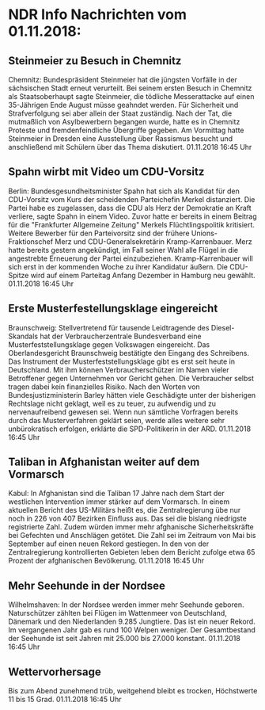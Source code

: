 # NDR Info Nachrichten vom 01.11.2018:


## Steinmeier zu Besuch in Chemnitz
Chemnitz:	Bundespräsident Steinmeier hat die jüngsten Vorfälle in der sächsischen Stadt erneut verurteilt. Bei seinem ersten Besuch in Chemnitz als Staatsoberhaupt sagte Steinmeier, die tödliche Messerattacke auf einen 35-Jährigen Ende August müsse geahndet werden. Für Sicherheit und Strafverfolgung sei aber allein der Staat zuständig. Nach der Tat, die mutmaßlich von Asylbewerbern begangen wurde, hatte es in Chemnitz Proteste und fremdenfeindliche Übergriffe gegeben. Am Vormittag hatte Steinmeier in Dresden eine Ausstellung über Rassismus besucht und anschließend mit Schülern über das Thema diskutiert. 01.11.2018 16:45 Uhr 

## Spahn wirbt mit Video um CDU-Vorsitz
Berlin: 	Bundesgesundheitsminister Spahn hat sich als Kandidat für den CDU-Vorsitz vom Kurs der scheidenden Parteichefin Merkel distanziert. Die Partei habe es zugelassen, dass die CDU als Herz der Demokratie an Kraft verliere, sagte Spahn in einem Video. Zuvor hatte er bereits in einem Beitrag für die "Frankfurter Allgemeine Zeitung" Merkels Flüchtlingspolitik kritisiert. Weitere Bewerber für den Parteivorsitz sind der frühere Unions-Fraktionschef Merz und CDU-Generalsekretärin Kramp-Karrenbauer. Merz hatte bereits gestern angekündigt, im Fall seiner Wahl alle Flügel in die angestrebte Erneuerung der Partei einzubeziehen. Kramp-Karrenbauer will sich erst in der kommenden Woche zu ihrer Kandidatur äußern. Die CDU-Spitze wird auf einem Parteitag Anfang Dezember in Hamburg neu gewählt. 01.11.2018 16:45 Uhr 

## Erste Musterfestellungsklage eingereicht
Braunschweig: Stellvertretend für tausende Leidtragende des Diesel-Skandals hat der Verbraucherzentrale Bundesverband eine Musterfeststellungsklage gegen Volkswagen eingereicht. Das Oberlandesgericht Braunschweig bestätigte den Eingang des Schreibens. Das Instrument der Musterfeststellungsklage gibt es erst seit heute in Deutschland. Mit ihm können Verbraucherschützer im Namen vieler Betroffener gegen Unternehmen vor Gericht gehen. Die Verbraucher selbst tragen dabei kein finanzielles Risiko. Nach den Worten von Bundesjustizministerin Barley hätten viele Geschädigte unter der bisherigen Rechtslage nicht geklagt, weil es zu teuer, zu aufwendig und zu nervenaufreibend gewesen sei. Wenn nun sämtliche Vorfragen bereits durch das Musterverfahren geklärt seien, werde alles weitere sehr unbürokratisch erfolgen, erklärte die SPD-Politikerin in der ARD. 01.11.2018 16:45 Uhr 

## Taliban in Afghanistan weiter auf dem Vormarsch
Kabul: In Afghanistan sind die Taliban 17 Jahre nach dem Start der westlichen Intervention immer stärker auf dem Vormarsch. In einem aktuellen Bericht des US-Militärs heißt es, die Zentralregierung übe nur noch in 226 von 407 Bezirken Einfluss aus. Das sei die bislang niedrigste registrierte Zahl. Zudem würden immer mehr afghanische Sicherheitskräfte bei Gefechten und Anschlägen getötet. Die Zahl sei im Zeitraum von Mai bis September auf einen neuen Rekord gestiegen. In den von der Zentralregierung kontrollierten Gebieten leben dem Bericht zufolge etwa 65 Prozent der afghanischen Bevölkerung. 01.11.2018 16:45 Uhr 

## Mehr Seehunde in der Nordsee
Wilhelmshaven: In der Nordsee werden immer mehr Seehunde geboren. Naturschützer zählten bei Flügen im Wattenmeer von Deutschland, Dänemark und den Niederlanden 9.285 Jungtiere. Das ist ein neuer Rekord. Im vergangenen Jahr gab es rund 100 Welpen weniger. Der Gesamtbestand der Seehunde ist seit Jahren mit 25.000 bis 27.000 konstant. 01.11.2018 16:45 Uhr 

## Wettervorhersage
Bis zum Abend zunehmend trüb, weitgehend bleibt es trocken, Höchstwerte 11 bis 15 Grad. 01.11.2018 16:45 Uhr 
